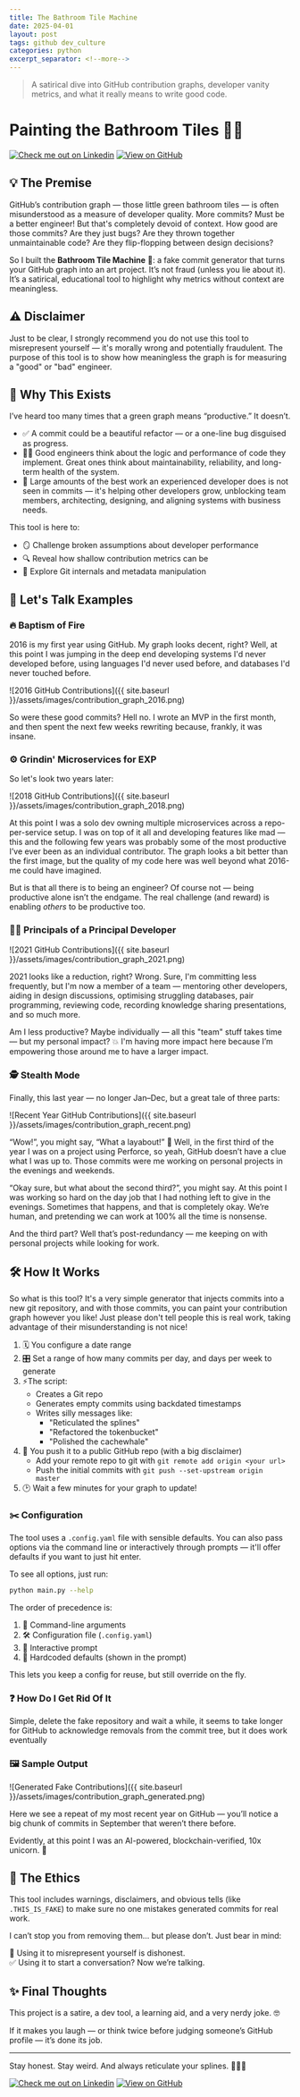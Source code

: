 ```yaml
---
title: The Bathroom Tile Machine
date: 2025-04-01
layout: post
tags: github dev_culture
categories: python 
excerpt_separator: <!--more-->
---
```


> A satirical dive into GitHub contribution graphs, developer vanity metrics, and what it really means to write good code.
<!--more-->

# Painting the Bathroom Tiles 🧼🛁

[![Check me out on Linkedin](https://img.shields.io/badge/LinkedIn-0077B5?logo=linkedin&logoColor=white)](https://www.linkedin.com/in/timothybrookes) [![View on GitHub](https://img.shields.io/badge/GitHub-View%20Repo-blue?logo=github)](https://github.com/MrShiny608/bathroom_tile_machine/tree/master)

## 💡 The Premise

GitHub’s contribution graph — those little green bathroom tiles — is often misunderstood as a measure of developer quality. More commits? Must be a better engineer! But that's completely devoid of context. How good are those commits? Are they just bugs? Are they thrown together unmaintainable code? Are they flip-flopping between design decisions?

So I built the **Bathroom Tile Machine** 🧱: a fake commit generator that turns your GitHub graph into an art project. It’s not fraud (unless you lie about it). It’s a satirical, educational tool to highlight why metrics without context are meaningless.

## ⚠️ Disclaimer

Just to be clear, I strongly recommend you do not use this tool to misrepresent yourself — it's morally wrong and potentially fraudulent. The purpose of this tool is to show how meaningless the graph is for measuring a "good" or "bad" engineer.

## 🤔 Why This Exists

I’ve heard too many times that a green graph means “productive.” It doesn’t.

- ✅ A commit could be a beautiful refactor — or a one-line bug disguised as progress.
- 🤹‍♂️ Good engineers think about the logic and performance of code they implement. Great ones think about maintainability, reliability, and long-term health of the system.
- 🧠 Large amounts of the best work an experienced developer does is not seen in commits — it's helping other developers grow, unblocking team members, architecting, designing, and aligning systems with business needs.

This tool is here to:

- 🪞 Challenge broken assumptions about developer performance
- 🔍 Reveal how shallow contribution metrics can be
- 🧬 Explore Git internals and metadata manipulation

## 🧵 Let's Talk Examples

### 🔥 Baptism of Fire

2016 is my first year using GitHub. My graph looks decent, right? Well, at this point I was jumping in the deep end developing systems I'd never developed before, using languages I'd never used before, and databases I'd never touched before.

![2016 GitHub Contributions]({{ site.baseurl }}/assets/images/contribution_graph_2016.png)

So were these good commits? Hell no. I wrote an MVP in the first month, and then spent the next few weeks rewriting because, frankly, it was insane.

### ⚙️ Grindin' Microservices for EXP

So let's look two years later:

![2018 GitHub Contributions]({{ site.baseurl }}/assets/images/contribution_graph_2018.png)

At this point I was a solo dev owning multiple microservices across a repo-per-service setup. I was on top of it all and developing features like mad — this and the following few years was probably some of the most productive I’ve ever been as an individual contributor. The graph looks a bit better than the first image, but the quality of my code here was well beyond what 2016-me could have imagined.

But is that all there is to being an engineer? Of course not — being productive alone isn’t the endgame. The real challenge (and reward) is enabling _others_ to be productive too.

### 🧑‍🏫 Principals of a Principal Developer

![2021 GitHub Contributions]({{ site.baseurl }}/assets/images/contribution_graph_2021.png)

2021 looks like a reduction, right? Wrong. Sure, I'm committing less frequently, but I'm now a member of a team — mentoring other developers, aiding in design discussions, optimising struggling databases, pair programming, reviewing code, recording knowledge sharing presentations, and so much more.

Am I less productive? Maybe individually — all this "team" stuff takes time — but my personal impact? 💥 I'm having more impact here because I’m empowering those around me to have a larger impact.

### 🕵️ Stealth Mode

Finally, this last year — no longer Jan–Dec, but a great tale of three parts:

![Recent Year GitHub Contributions]({{ site.baseurl }}/assets/images/contribution_graph_recent.png)

“Wow!”, you might say, “What a layabout!” 😬 Well, in the first third of the year I was on a project using Perforce, so yeah, GitHub doesn’t have a clue what I was up to. Those commits were me working on personal projects in the evenings and weekends.

“Okay sure, but what about the second third?”, you might say. At this point I was working so hard on the day job that I had nothing left to give in the evenings. Sometimes that happens, and that is completely okay. We’re human, and pretending we can work at 100% all the time is nonsense.

And the third part? Well that’s post-redundancy — me keeping on with personal projects while looking for work.

## 🛠️ How It Works

So what is this tool? It's a very simple generator that injects commits into a new git repository, and with those commits, you can paint your contribution graph however you like! Just please don't tell people this is real work, taking advantage of their misunderstanding is not nice!

1. 🗓️ You configure a date range
2. 🎛️ Set a range of how many commits per day, and days per week to generate
3. ⚡The script:
   - Creates a Git repo
   - Generates empty commits using backdated timestamps
   - Writes silly messages like:
     - "Reticulated the splines"
     - "Refactored the tokenbucket"
     - "Polished the cachewhale"
4. 🚀 You push it to a public GitHub repo (with a big disclaimer)
   - Add your remote repo to git with `git remote add origin <your url>`
   - Push the initial commits with `git push --set-upstream origin master`
5. 🕑 Wait a few minutes for your graph to update!

### ✂️ Configuration

The tool uses a `.config.yaml` file with sensible defaults. You can also pass options via the command line or interactively through prompts — it'll offer defaults if you want to just hit enter.

To see all options, just run:

```bash
python main.py --help
```

The order of precedence is:

1. 🧾 Command-line arguments
2. 🛠 Configuration file (`.config.yaml`)
3. 🤖 Interactive prompt
4. 🔧 Hardcoded defaults (shown in the prompt)

This lets you keep a config for reuse, but still override on the fly.

### ❓ How Do I Get Rid Of It

Simple, delete the fake repository and wait a while, it seems to take longer for GitHub to acknowledge removals from the commit tree, but it does work eventually

### 🖼 Sample Output

![Generated Fake Contributions]({{ site.baseurl }}/assets/images/contribution_graph_generated.png)

Here we see a repeat of my most recent year on GitHub — you’ll notice a big chunk of commits in September that weren’t there before.

Evidently, at this point I was an AI-powered, blockchain-verified, 10x unicorn. 🤮

## 🧭 The Ethics

This tool includes warnings, disclaimers, and obvious tells (like `.THIS_IS_FAKE`) to make sure no one mistakes generated commits for real work.

I can’t stop you from removing them... but please don’t. Just bear in mind:

🚫 Using it to misrepresent yourself is dishonest.\
✅ Using it to start a conversation? Now we’re talking.

## ✨ Final Thoughts

This project is a satire, a dev tool, a learning aid, and a very nerdy joke. 🤓

If it makes you laugh — or think twice before judging someone’s GitHub profile — it’s done its job.

---

Stay honest. Stay weird. And always reticulate your splines. 🧼🧠🚀

[![Check me out on Linkedin](https://img.shields.io/badge/LinkedIn-0077B5?logo=linkedin&logoColor=white)](https://www.linkedin.com/in/timothybrookes) [![View on GitHub](https://img.shields.io/badge/GitHub-View%20Repo-blue?logo=github)](https://github.com/MrShiny608/bathroom_tile_machine/tree/master)
